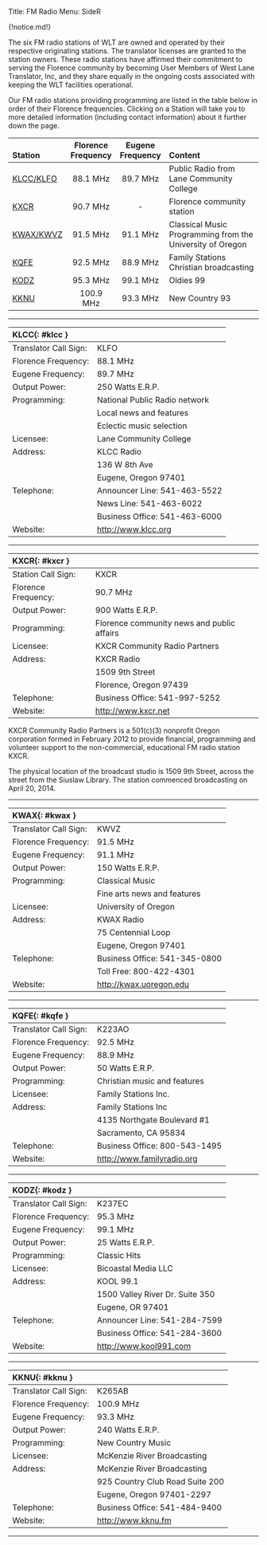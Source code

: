 Title: FM Radio
Menu: SideR

{!notice.md!}

The six FM radio stations of WLT are owned and operated by their
respective originating stations. The translator licenses are granted to
the station owners. These radio stations have affirmed their commitment
to serving the Florence community by becoming User Members of West Lane
Translator, Inc, and they share equally in the ongoing costs associated
with keeping the WLT facilities operational.

Our FM radio stations providing programming are listed in the
table below in order of their Florence frequencies.  Clicking on a
Station will take you to more detailed information (including contact
information) about it further down the page.

| <br>Station | Florence<br>Frequency | Eugene<br>Frequency | <br>Content |
| :---------- | :-------------------: | :-----------------: | :---------- |
| [KLCC/KLFO]({filename}FM.md#klcc) | 88.1 MHz  | 89.7 MHz | Public Radio from Lane Community College                  |
| [KXCR]({filename}FM.md#kxcr)      | 90.7 MHz  | -        | Florence community station                                |
| [KWAX/KWVZ]({filename}FM.md#kwax) | 91.5 MHz  | 91.1 MHz | Classical Music Programming from the University of Oregon |
| [KQFE]({filename}FM.md#kqfe)      | 92.5 MHz  | 88.9 MHz | Family Stations Christian broadcasting                    |
| [KODZ]({filename}FM.md#kodz)      | 95.3 MHz  | 99.1 MHz | Oldies 99                                                 |
| [KKNU]({filename}FM.md#kknu)      | 100.9 MHz | 93.3 MHz | New Country 93                                            |

-------

| **KLCC**{: #klcc }    |                               |
| :-------              | -                             |
| Translator Call Sign: | KLFO                          |
| Florence Frequency:   | 88.1 MHz                      |
| Eugene Frequency:     | 89.7 MHz                      |
| Output Power:         | 250 Watts E.R.P.              |
| Programming:          | National Public Radio network |
|                       | Local news and features       |
|                       | Eclectic music selection      |
| Licensee:             | Lane Community College        |
| Address:              | KLCC Radio                    |
|                       | 136 W 8th Ave                 |
|                       | Eugene, Oregon 97401          |
| Telephone:            | Announcer Line: 541-463-5522  |
|                       | News Line: 541-463-6022       |
|                       | Business Office: 541-463-6000 |
| Website:              | <http://www.klcc.org>         |

-------

| **KXCR**{: #kxcr }  |                                            |
| :-------            | -                                          |
| Station Call Sign:  | KXCR                                       |
| Florence Frequency: | 90.7 MHz                                   |
| Output Power:       | 900 Watts E.R.P.                           |
| Programming:        | Florence community news and public affairs |
| Licensee:           | KXCR Community Radio Partners              |
| Address:            | KXCR Radio                                 |
|                     | 1509 9th Street                            |
|                     | Florence, Oregon 97439                     |
| Telephone:          | Business Office: 541-997-5252              |
| Website:            | <http://www.kxcr.net>                      |

KXCR Community Radio Partners is a 501(c)(3) nonprofit Oregon corporation
formed in February 2012 to provide financial, programming and volunteer
support to the non-commercial, educational FM radio station KXCR.

The physical location of the broadcast studio is 1509 9th Street, across the
street from the Siuslaw Library. The station commenced broadcasting on April
20, 2014.

-------

| **KWAX**{: #kwax }    |                               |
| :-------              | -                             |
| Translator Call Sign: | KWVZ                          |
| Florence Frequency:   | 91.5 MHz                      |
| Eugene Frequency:     | 91.1 MHz                      |
| Output Power:         | 150 Watts E.R.P.              |
| Programming:          | Classical Music               |
|                       | Fine arts news and features   |
| Licensee:             | University of Oregon          |
| Address:              | KWAX Radio                    |
|                       | 75 Centennial Loop            |
|                       | Eugene, Oregon 97401          |
| Telephone:            | Business Office: 541-345-0800 |
|                       | Toll Free: 800-422-4301       |
| Website:              | <http://kwax.uoregon.edu>     |

-------

| **KQFE**{: #kqfe }    |                               |
| :-------              | -                             |
| Translator Call Sign: | K223AO                        |
| Florence Frequency:   | 92.5 MHz                      |
| Eugene Frequency:     | 88.9 MHz                      |
| Output Power:         | 50 Watts E.R.P.               |
| Programming:          | Christian music and features  |
| Licensee:             | Family Stations Inc.          |
| Address:              | Family Stations Inc           |
|                       | 4135 Northgate Boulevard #1   |
|                       | Sacramento, CA 95834          |
| Telephone:            | Business Office: 800-543-1495 |
| Website:              | <http://www.familyradio.org>  |

-------

| **KODZ**{: #kodz }    |                                 |
| :-------              | -                               |
| Translator Call Sign: | K237EC                          |
| Florence Frequency:   | 95.3 MHz                        |
| Eugene Frequency:     | 99.1 MHz                        |
| Output Power:         | 25 Watts E.R.P.                 |
| Programming:          | Classic Hits                    |
| Licensee:             | Bicoastal Media LLC             |
| Address:              | KOOL 99.1                       |
|                       | 1500 Valley River Dr. Suite 350 |
|                       | Eugene, OR 97401                |
| Telephone:            | Announcer Line: 541-284-7599    |
|                       | Business Office: 541-284-3600   |
| Website:              | <http://www.kool991.com>        |

-------

| **KKNU**{: #kknu }    |                                 |
| :-------              | -                               |
| Translator Call Sign: | K265AB                          |
| Florence Frequency:   | 100.9 MHz                       |
| Eugene Frequency:     | 93.3 MHz                        |
| Output Power:         | 240 Watts E.R.P.                |
| Programming:          | New Country Music               |
| Licensee:             | McKenzie River Broadcasting     |
| Address:              | McKenzie River Broadcasting     |
|                       | 925 Country Club Road Suite 200 |
|                       | Eugene, Oregon 97401-2297       |
| Telephone:            | Business Office: 541-484-9400   |
| Website:              | <http://www.kknu.fm>            |

-------
